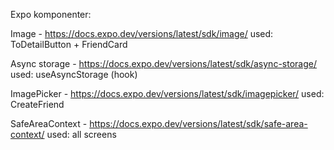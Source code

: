 Expo komponenter:

Image - https://docs.expo.dev/versions/latest/sdk/image/
used: ToDetailButton + FriendCard

Async storage - https://docs.expo.dev/versions/latest/sdk/async-storage/
used: useAsyncStorage (hook)

ImagePicker - https://docs.expo.dev/versions/latest/sdk/imagepicker/
used: CreateFriend

SafeAreaContext - https://docs.expo.dev/versions/latest/sdk/safe-area-context/
used: all screens
